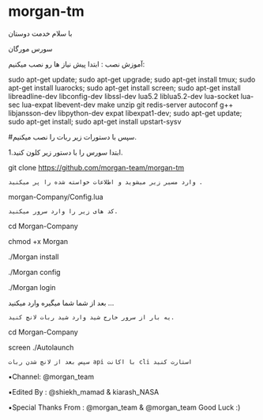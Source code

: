 # morgan-tm
با سلام خدمت دوستان

سورس مورگان

آموزش نصب :
ابتدا پیش نیاز ها رو نصب میکنیم:

 sudo apt-get update; sudo apt-get upgrade; sudo apt-get install tmux; sudo apt-get install luarocks; sudo apt-get install screen; sudo apt-get install libreadline-dev libconfig-dev libssl-dev lua5.2 liblua5.2-dev lua-socket lua-sec lua-expat libevent-dev make unzip git redis-server autoconf g++ libjansson-dev libpython-dev expat libexpat1-dev; sudo apt-get update; sudo apt-get install; sudo apt-get install upstart-sysv

#سپس با دستورات زیر ربات را نصب میکنیم.

1.ابتدا سورس را با دستور زیر کلون کنید.

git clone https://github.com/morgan-team/morgan-tm

    وارد مسیر‌ زیر میشوید و اطلاعات خواسته شده را پر میکنید .

morgan-Company/Config.lua

    کد های زیر را وارد سرور میکنید.

cd Morgan-Company

chmod +x Morgan

./Morgan install

./Morgan config

./Morgan login

بعد از شما شما میگیره وارد میکنید ...

    یه بار از سرور خارج شید وارد شید ربات لانچ کنید.

cd Morgan-Company  

screen ./Autolaunch

    سپس بعد از لانچ شدن ربات api با اکانت cli استارت کنید

▪️Channel: @morgan_team

▪️Edited By : @shiekh_mamad & kiarash_NASA

▪️Special Thanks From : @morgan_team & @morgan_team
Good Luck :)

